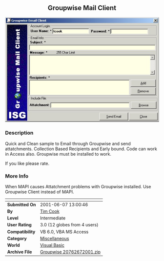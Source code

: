 ﻿<div align="center">

## Groupwise Mail Client

<img src="PIC200167138329949.jpg">
</div>

### Description

Quick and Clean sample to Email through Groupwise and send attatchments. Collection Based Recipients and Early bound. Code can work in Access also. Groupwise must be installed to work.

If you like please rate.
 
### More Info
 
When MAPI causes Attatchment problems with Groupwise installed. Use Groupwise Client instead of MAPI.


<span>             |<span>
---                |---
**Submitted On**   |2001-06-07 13:00:46
**By**             |[Tim Cook](https://github.com/Planet-Source-Code/PSCIndex/blob/master/ByAuthor/tim-cook.md)
**Level**          |Intermediate
**User Rating**    |3.0 (12 globes from 4 users)
**Compatibility**  |VB 6\.0, VBA MS Access
**Category**       |[Miscellaneous](https://github.com/Planet-Source-Code/PSCIndex/blob/master/ByCategory/miscellaneous__1-1.md)
**World**          |[Visual Basic](https://github.com/Planet-Source-Code/PSCIndex/blob/master/ByWorld/visual-basic.md)
**Archive File**   |[Groupwise 20762672001\.zip](https://github.com/Planet-Source-Code/tim-cook-groupwise-mail-client__1-23858/archive/master.zip)









